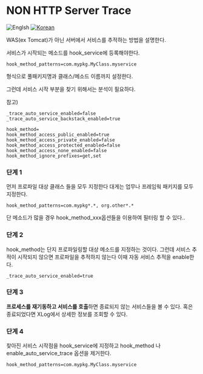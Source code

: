 # NON HTTP Server Trace
![Englsh](https://img.shields.io/badge/language-English-red.svg) [![Korean](https://img.shields.io/badge/language-Korean-blue.svg)](NON-HTTP-Service-Trace_kr.md)

WAS(ex Tomcat)가 아닌 서버에서 서비스를 추적하는 방법을 설명한다. 

서비스가 시작되는 메소드를 hook_service에 등록해야한다.

```
hook_method_patterns=com.mypkg.MyClass.myservice
```

형식으로 풀패키지명과 클래스/메소드 이름까지 설정한다.

그런데 서비스 시작 부분을 찾기 위해서는 분석이 필요하다. 

참고)
```
_trace_auto_service_enabled=false
_trace_auto_service_backstack_enabled=true

hook_method=
hook_method_access_public_enabled=true
hook_method_access_private_enabled=false
hook_method_access_protected_enabled=false
hook_method_access_none_enabled=false
hook_method_ignore_prefixes=get,set
```
### 단계 1
먼저 프로파일 대상 클래스 들을 모두 지정한다 대게는 업무나 프레임웍 패키지를 모두 지정한다.
```
hook_method_patterns=com.mypkg*.*, org.other*.*
```
단 메소드가 많을 경우 hook_method_xxx옵션들을 이용하여 필터링 할 수 있다.. 

### 단계 2
hook_method는 단지 프로파일링할 대상 메소드를 지정하는 것이다. 그런데 서비스 추적이 시작되지 않으면 프로파일을 추적하지 않는다 
이때 자동 서비스 추적을 enable한다.
```
_trace_auto_service_enabled=true
```

### 단계 3
**프로세스를 재기동하고 서비스를 호출**하면 
종료되지 않는 서비스들을 볼 수 있다. 혹은 종료되었다면 XLog에서 상세한 정보를 조회할 수 있다. 

### 단계 4
찾아진 서비스 시작점을 hook_service에 지정하고 hook_method 나 enable_auto_service_trace 옵션을 제거한다.
```
hook_method_patterns=com.mypkg.MyClass.myservice
```
